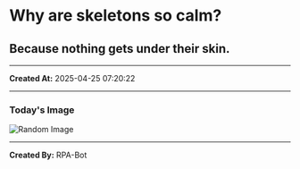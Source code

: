 # Why are skeletons so calm?

## Because nothing gets under their skin.

---
**Created At:** 2025-04-25 07:20:22

---
### Today's Image

![Random Image](https://random-image-pepebigotes.vercel.app/api/random-image)

---
**Created By:** RPA-Bot
